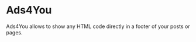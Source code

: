 Ads4You
==========

Ads4You allows to show any HTML code directly in a footer of your posts or pages.

